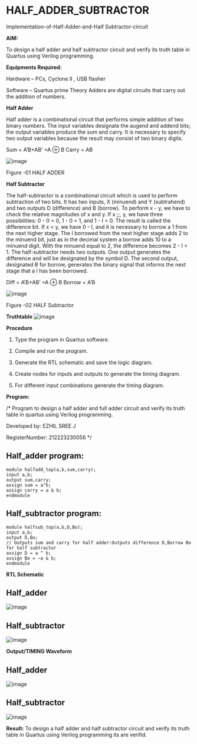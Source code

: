 # HALF_ADDER_SUBTRACTOR

Implementation-of-Half-Adder-and-Half Subtractor-circuit

**AIM:**

To design a half adder and half subtractor circuit and verify its truth table in Quartus using Verilog programming.

**Equipments Required:**

Hardware – PCs, Cyclone II , USB flasher 

Software – Quartus prime Theory Adders are digital circuits that carry out the addition of numbers.

**Half Adder**

Half adder is a combinational circuit that performs simple addition of two binary numbers. The input variables designate the augend and addend bits; the output variables produce the sum and carry. It is necessary to specify two output variables because the result may consist of two binary digits.

Sum = A’B+AB’ =A ⊕ B Carry = AB

![image](https://github.com/naavaneetha/HALF_ADDER_SUBTRACTOR/assets/154305477/bd4a0b2c-cdbc-4184-ab08-81578f121e1f)

Figure -01 HALF ADDER

**Half Subtractor**

The half-subtractor is a combinational circuit which is used to perform subtraction of two bits. It has two inputs, X (minuend) and Y (subtrahend) and two outputs D (difference) and B (borrow). To perform x - y, we have to check the relative magnitudes of x and y. If x ;;, y, we have three possibilities: 0 - 0 = 0, 1 - 0 = 1, and 1 - I = 0. The result is called the difference bit. If x < y, we have 0 - I, and it is necessary to borrow a 1 from the next higher stage. The I borrowed from the next higher stage adds 2 to the minuend bit, just as in the decimal system a borrow adds 10 to a minuend digit. With the minuend equal to 2, the difference becomes 2 - I = 1. The half-subtractor needs two outputs. One output generates the difference and will be designated by the symbol D. The second output, designated B for borrow, generates the binary signal that informs the next stage that a I has been borrowed. 

Diff = A’B+AB’ =A ⊕ B
Borrow = A’B

 ![image](https://github.com/naavaneetha/HALF_ADDER_SUBTRACTOR/assets/154305477/d76b099c-513f-4e7c-843a-e2fd028a531a)

Figure -02 HALF Subtractor

**Truthtable**
![image](https://github.com/user-attachments/assets/964ce9ba-59ff-4527-975b-4323e005329f)

**Procedure**

1.	Type the program in Quartus software.

2.	Compile and run the program.

3.	Generate the RTL schematic and save the logic diagram.

4.	Create nodes for inputs and outputs to generate the timing diagram.

5.	For different input combinations generate the timing diagram.


**Program:**

/* Program to design a half adder and full adder circuit and verify its truth table in quartus using Verilog programming.

Developed by: EZHIL SREE J

RegisterNumber: 212223230056 
*/
## Half_adder program:
```
module halfadd_top(a,b,sum,carry);
input a,b; 
output sum,carry; 
assign sum = a^b; 
assign carry = a & b; 
endmodule

```
## Half_subtractor program:
```
module halfsub_top(a,b,D,Bo);
input a,b;
output D,Bo;
// Outputs sum and carry for half adder:Outputs difference D,Borrow Bo for half subtractor
assign D = a ^ b;
assign Bo = ~a & b;
endmodule
```
**RTL Schematic**
## Half_adder
![image](https://github.com/user-attachments/assets/2ffb205d-e4b6-40b7-90d8-d2104f906618)

## Half_subtractor
![image](https://github.com/user-attachments/assets/7364d5fb-fc8f-40d3-b8e7-5b6232adb74d)

**Output/TIMING Waveform**
## Half_adder
![image](https://github.com/user-attachments/assets/5bb188cf-50e7-4edb-8cd2-c49c31c97ae5)
## Half_subtractor
![image](https://github.com/user-attachments/assets/552fad30-b865-4d96-b952-22334f4fbe92)

**Result:**
To design a half adder and half subtractor circuit and verify its truth table in Quartus using Verilog programming its are verifid.
